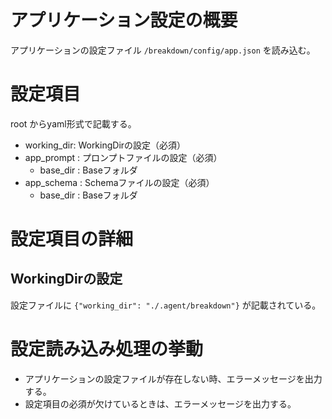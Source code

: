 # アプリケーション設定の概要

アプリケーションの設定ファイル
`/breakdown/config/app.json` 
を読み込む。

# 設定項目
root からyaml形式で記載する。
- working_dir: WorkingDirの設定（必須）
- app_prompt : プロンプトファイルの設定（必須）
  - base_dir : Baseフォルダ
- app_schema : Schemaファイルの設定（必須）
  - base_dir : Baseフォルダ



# 設定項目の詳細
## WorkingDirの設定
設定ファイルに `{"working_dir": "./.agent/breakdown"}` が記載されている。


# 設定読み込み処理の挙動
- アプリケーションの設定ファイルが存在しない時、エラーメッセージを出力する。
- 設定項目の必須が欠けているときは、エラーメッセージを出力する。

